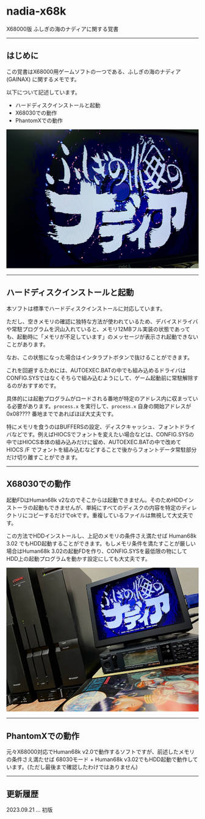 # nadia-x68k
X68000版 ふしぎの海のナディアに関する覚書

---

## はじめに

この覚書はX68000用ゲームソフトの一つである、ふしぎの海のナディア (GAINAX) に関するメモです。

以下について記述しています。

* ハードディスクインストールと起動
* X68030での動作
* PhantomXでの動作

<img src='images/nadia2.jpeg'/>

---

## ハードディスクインストールと起動

本ソフトは標準でハードディスクインストールに対応しています。

ただし、空きメモリの確認に独特な方法が使われているため、デバイスドライバや常駐プログラムを沢山入れていると、メモリ12MBフル実装の状態であっても、起動時に「メモリが不足しています」のメッセージが表示され起動できないことがあります。

なお、この状態になった場合はインタラプトボタンで抜けることができます。

これを回避するためには、AUTOEXEC.BATの中でも組み込めるドライバはCONFIG.SYSではなくそちらで組み込むようにして、ゲーム起動前に常駐解除するのがおすすめです。

具体的には起動プログラムがロードされる番地が特定のアドレス内に収まっている必要があります。`process.x` を実行して、`process.x` 自身の開始アドレスが 0x08???? 番地までであればほぼ大丈夫です。

特にメモリを食うのはBUFFERSの設定、ディスクキャッシュ、フォントドライバなどです。例えばHIOCSでフォントを変えたい場合などは、CONFIG.SYSの中ではHIOCS本体の組み込みだけに留め、AUTOEXEC.BATの中で改めて HIOCS /F でフォントを組み込むなどすることで後からフォントデータ常駐部分だけ切り離すことができます。

---

## X68030での動作

起動FDはHuman68k v2なのでそこからは起動できません。そのためHDDインストーラの起動もできませんが、単純にすべてのディスクの内容を特定のディレクトリにコピーするだけでokです。重複しているファイルは無視して大丈夫です。

この方法でHDDインストールし、上記のメモリの条件さえ満たせば Human68k 3.02 でもHDD起動することができます。もしメモリ条件を満たすことが厳しい場合はHuman68k 3.02の起動FDを作り、CONFIG.SYSを最低限の物にしてHDD上の起動プログラムを動かす設定にしても大丈夫です。

<img src='images/nadia1.jpeg'/>

---

## PhantomXでの動作

元々X68000対応でHuman68k v2.0で動作するソフトですが、前述したメモリの条件さえ満たせば 68030モード + Human68k v3.02でもHDD起動で動作しています。(ただし最後まで確認したわけではありません)

---

## 更新履歴

2023.09.21 ... 初版
